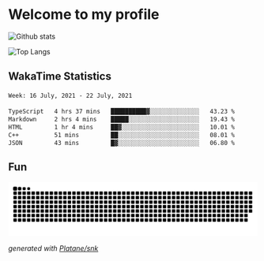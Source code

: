 # Welcome to my profile

![Github stats](https://github-readme-stats.vercel.app/api?username=xinthose&show_icons=true&theme=radical&count_private=true)

![Top Langs](https://github-readme-stats.vercel.app/api/top-langs/?username=xinthose)

## WakaTime Statistics
<!--START_SECTION:waka-->
```text
Week: 16 July, 2021 - 22 July, 2021

TypeScript   4 hrs 37 mins   ██████████▓░░░░░░░░░░░░░░   43.23 % 
Markdown     2 hrs 4 mins    █████░░░░░░░░░░░░░░░░░░░░   19.43 % 
HTML         1 hr 4 mins     ██▓░░░░░░░░░░░░░░░░░░░░░░   10.01 % 
C++          51 mins         ██░░░░░░░░░░░░░░░░░░░░░░░   08.01 % 
JSON         43 mins         █▓░░░░░░░░░░░░░░░░░░░░░░░   06.80 % 
```
<!--END_SECTION:waka-->

## Fun
![github contribution grid snake animation](https://raw.githubusercontent.com/xinthose/xinthose/output/github-contribution-grid-snake.svg)

_generated with [Platane/snk](https://github.com/Platane/snk)_
